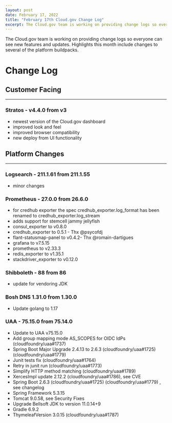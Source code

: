 ```yaml
---
layout: post
date: February 17, 2022
title: "February 17th Cloud.gov Change Log"
excerpt: The Cloud.gov team is working on providing change logs so everyone can see new features and updates.
---
```


The Cloud.gov team is working on providing change logs so everyone can see new features and updates. Highlights this month include changes to several of the platform buildpacks.

# Change Log

## Customer Facing

---

### Stratos - v4.4.0 from v3

* newest version of the Cloud.gov dashboard
* improved look and feel
* improved browser compatibility
* new deploy from UI functionality

## Platform Changes

---

### Logsearch - 211.1.61 from 211.1.55

* minor changes

### Prometheus - 27.0.0 from 26.6.0

* for credhub exporter the spec credhub_exporter.log_format has been renamed to credhub_exporter.log_stream
* adds support for stemcell jammy jellyfish
* consul_exporter to v0.8.0
* credhub_exporter to 0.5.1 - Thx @psycofdj
* flant-statusmap-panel to v0.4.2- Thx @romain-dartigues
* grafana to v7.5.15
* prometheus to v2.33.3
* redis_exporter to v1.35.1
* stackdriver_exporter to v0.12.0

### Shibboleth - 88 from 86

* update for vendoring JDK

### Bosh DNS 1.31.0 from 1.30.0

* Update golang to 1.17

### UAA - 75.15.0 from 75.14.0

* Update to UAA v75.15.0
* Add group mapping mode AS_SCOPES for OIDC IdPs (cloudfoundry/uaa#1737)
* Spring Boot Major Upgrade 2.4.13 to 2.6.3 (cloudfoundry/uaa#1725) (cloudfoundry/uaa#1779)
* Junit tests fix (cloudfoundry/uaa#1764)
* Retry in junit run (cloudfoundry/uaa#1773)
* Simplify HTTP method matching (cloudfoundry/uaa#1789)
* XercesImpl update 2.12.2 (cloudfoundry/uaa#1786), see CVE
* Spring Boot 2.6.3 (cloudfoundry/uaa#1725) (cloudfoundry/uaa#1779) , see changelog
* Spring Framework 5.3.15
* Tomcat 9.0.58, see Security Fixes
* Upgrade Bellsoft JDK to version 11.0.14+9
* Gradle 6.9.2
* ThymeleafVersion 3.0.15 (cloudfoundry/uaa#1787)
